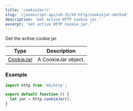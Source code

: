 ```yaml
---
title: 'cookieJar()'
slug: '/javascript-api/v0.31/k6-http/cookiejar-method'
description: 'Get active HTTP Cookie jar.'
excerpt: 'Get active HTTP Cookie jar.'
---
```


Get the active cookie jar.

| Type                                                 | Description         |
| ---------------------------------------------------- | ------------------- |
| [CookieJar](/javascript-api/v0.31/k6-http/cookiejar) | A CookieJar object. |

### Example

<CodeGroup labels={[]}>

```javascript
import http from 'k6/http';

export default function () {
  let jar = http.cookieJar();
}
```

</CodeGroup>
